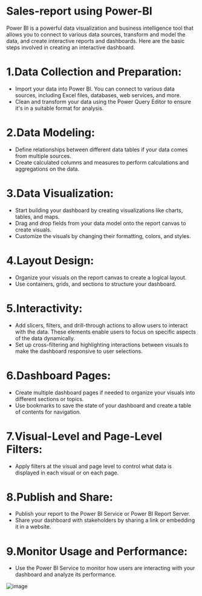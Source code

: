 # Sales-report using Power-BI

 Power BI is a powerful data visualization and business intelligence tool that allows you to connect to various data sources, transform and model the data, and create interactive reports and dashboards. Here are the basic steps involved in creating an interactive dashboard.

# 1.Data Collection and Preparation:
* Import your data into Power BI. You can connect to various data sources, including Excel files, databases, web services, and more.
* Clean and transform your data using the Power Query Editor to ensure it's in a suitable format for analysis.

# 2.Data Modeling:
* Define relationships between different data tables if your data comes from multiple sources.
* Create calculated columns and measures to perform calculations and aggregations on the data.

# 3.Data Visualization:
* Start building your dashboard by creating visualizations like charts, tables, and maps.
* Drag and drop fields from your data model onto the report canvas to create visuals.
* Customize the visuals by changing their formatting, colors, and styles.

# 4.Layout Design:
* Organize your visuals on the report canvas to create a logical layout.
* Use containers, grids, and sections to structure your dashboard.

# 5.Interactivity:
* Add slicers, filters, and drill-through actions to allow users to interact with the data. These elements enable users to focus on specific aspects of the data dynamically.
* Set up cross-filtering and highlighting interactions between visuals to make the dashboard responsive to user selections.

# 6.Dashboard Pages:
* Create multiple dashboard pages if needed to organize your visuals into different sections or topics.
* Use bookmarks to save the state of your dashboard and create a table of contents for navigation.

# 7.Visual-Level and Page-Level Filters:
* Apply filters at the visual and page level to control what data is displayed in each visual or on each page.

# 8.Publish and Share:
* Publish your report to the Power BI Service or Power BI Report Server.
* Share your dashboard with stakeholders by sharing a link or embedding it in a website.

# 9.Monitor Usage and Performance:
* Use the Power BI Service to monitor how users are interacting with your dashboard and analyze its performance.


![image](https://github.com/Sridhar922/Sales-report-Power-BI/assets/122592164/5c9c5d0c-3ffa-4367-b499-2c9657e86479)
